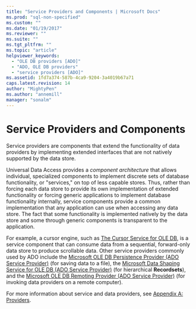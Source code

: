 ```yaml
---
title: "Service Providers and Components | Microsoft Docs"
ms.prod: "sql-non-specified"
ms.custom: ""
ms.date: "01/19/2017"
ms.reviewer: ""
ms.suite: ""
ms.tgt_pltfrm: ""
ms.topic: "article"
helpviewer_keywords: 
  - "OLE DB providers [ADO]"
  - "ADO, OLE DB providers"
  - "service providers [ADO]"
ms.assetid: 1fd7a374-587b-4ca9-9204-3a4019b67a71
caps.latest.revision: 14
author: "MightyPen"
ms.author: "annemill"
manager: "sonalm"
---
```

# Service Providers and Components
Service providers are components that extend the functionality of data providers by implementing extended interfaces that are not natively supported by the data store.  
  
 Universal Data Access provides a *component architecture* that allows individual, specialized components to implement discrete sets of database functionality, or "services," on top of less capable stores. Thus, rather than forcing each data store to provide its own implementation of extended functionality or forcing generic applications to implement database functionality internally, service components provide a common implementation that any application can use when accessing any data store. The fact that some functionality is implemented natively by the data store and some through generic components is transparent to the application.  
  
 For example, a cursor engine, such as [The Cursor Service for OLE DB](http://msdn.microsoft.com/en-us/57638feb-4ecd-4051-becb-8f828d21cf44), is a service component that can consume data from a sequential, forward-only data store to produce scrollable data. Other service providers commonly used by ADO include the [Microsoft OLE DB Persistence Provider (ADO Service Provider)](../../../ado/guide/appendixes/microsoft-ole-db-persistence-provider-ado-service-provider.md) (for saving data to a file), the [Microsoft Data Shaping Service for OLE DB (ADO Service Provider)](../../../ado/guide/appendixes/microsoft-data-shaping-service-for-ole-db-ado-service-provider.md) (for hierarchical **Recordsets**), and the [Microsoft OLE DB Remoting Provider (ADO Service Provider)](../../../ado/guide/appendixes/microsoft-ole-db-remoting-provider-ado-service-provider.md) (for invoking data providers on a remote computer).  
  
 For more information about service and data providers, see [Appendix A: Providers](../../../ado/guide/appendixes/appendix-a-providers.md).